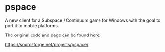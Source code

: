 # pspace
A new client for a Subspace / Continuum game for Windows with the goal to port it to mobile platforms.

The original code and page can be found here:

https://sourceforge.net/projects/pspace/
